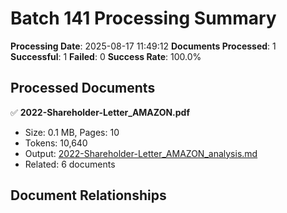 # Batch 141 Processing Summary

**Processing Date**: 2025-08-17 11:49:12
**Documents Processed**: 1
**Successful**: 1
**Failed**: 0
**Success Rate**: 100.0%

## Processed Documents

✅ **2022-Shareholder-Letter_AMAZON.pdf**
   - Size: 0.1 MB, Pages: 10
   - Tokens: 10,640
   - Output: [2022-Shareholder-Letter_AMAZON_analysis.md](2022-Shareholder-Letter_AMAZON_analysis.md)
   - Related: 6 documents

## Document Relationships
